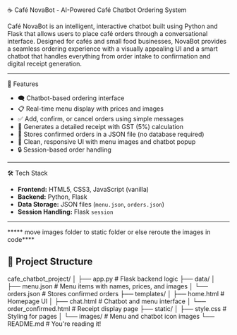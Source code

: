 ☕ Café NovaBot - AI-Powered Café Chatbot Ordering System

Café NovaBot is an intelligent, interactive chatbot built using Python and Flask that allows users to place café orders through a conversational interface. Designed for cafés and small food businesses, NovaBot provides a seamless ordering experience with a visually appealing UI and a smart chatbot that handles everything from order intake to confirmation and digital receipt generation.

---

🚀 Features

- 🗨️ Chatbot-based ordering interface
- 📋 Real-time menu display with prices and images
- ✅ Add, confirm, or cancel orders using simple messages
- 🧾 Generates a detailed receipt with GST (5%) calculation
- 💾 Stores confirmed orders in a JSON file (no database required)
- 🎨 Clean, responsive UI with menu images and chatbot popup
- 🔒 Session-based order handling

---

 🛠️ Tech Stack

- **Frontend:** HTML5, CSS3, JavaScript (vanilla)
- **Backend:** Python, Flask
- **Data Storage:** JSON files (`menu.json`, `orders.json`)
- **Session Handling:** Flask `session`

---
***** move images folder to static folder or else reroute the images in code****

## 📂 Project Structure
cafe_chatbot_project/
│
├── app.py # Flask backend logic
├── data/
│ ├── menu.json # Menu items with names, prices, and images
│ └── orders.json # Stores confirmed orders
├── templates/
│ ├── home.html # Homepage UI
│ ├── chat.html # Chatbot and menu interface
│ └── order_confirmed.html # Receipt display page
├── static/
│ ├── style.css # Styling for pages
│ └── images/ # Menu and chatbot icon images
└── README.md # You're reading it!
